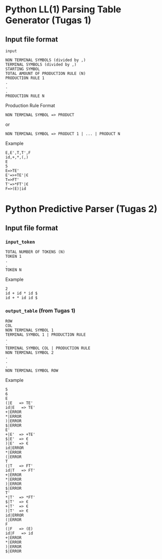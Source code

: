 # Python LL(1) Parsing Table Generator (Tugas 1)


## Input file format
`input`
```
NON TERMINAL SYMBOLS (divided by ,)
TERMINAL SYMBOLS (divided by ,)
STARTING SYMBOL
TOTAL AMOUNT OF PRODUCTION RULE (N)
PRODUCTION RULE 1
.
.
.
PRODUCTION RULE N
```

Production Rule Format
```
NON TERMINAL SYMBOL => PRODUCT
```

or

```
NON TERMINAL SYMBOL => PRODUCT 1 | ... | PRODUCT N
```

Example

```
E,E',T,T',F
id,+,*,(,)
E
5
E=>TE'
E'=>+TE'|Є
T=>FT'
T'=>*FT'|Є
F=>(E)|id
```

# Python Predictive Parser (Tugas 2)

## Input file format
### `input_token`
```
TOTAL NUMBER OF TOKENS (N)
TOKEN 1
.
.
TOKEN N
```

Example
```
2
id + id * id $
id + * id id $
```

### `output_table` (from Tugas 1)
```
ROW
COL
NON TERMINAL SYMBOL 1
TERMINAL SYMBOL 1 | PRODUCTION RULE
.
.
TERMINAL SYMBOL COL | PRODUCTION RULE
NON TERMINAL SYMBOL 2
.
.
.
NON TERMINAL SYMBOL ROW
```

Example

```
5
6
E
(|E   => TE'     
id|E   => TE'     
+|ERROR          
*|ERROR          
)|ERROR          
$|ERROR          
E'
+|E'  => +TE'    
$|E'  => Є       
)|E'  => Є       
id|ERROR          
*|ERROR          
(|ERROR          
T
(|T   => FT'     
id|T   => FT'     
+|ERROR          
*|ERROR          
)|ERROR          
$|ERROR          
T'
*|T'  => *FT'    
$|T'  => Є       
+|T'  => Є       
)|T'  => Є       
id|ERROR          
(|ERROR          
F
(|F   => (E)     
id|F   => id      
+|ERROR          
*|ERROR          
)|ERROR          
$|ERROR          
```